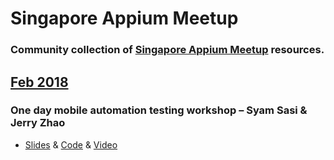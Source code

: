 # Singapore Appium Meetup

### Community collection of [Singapore Appium Meetup](https://www.meetup.com/Singapore-Appium-Meetup/) resources.

## [Feb 2018](https://www.meetup.com/en-AU/Singapore-Appium-Meetup/events/246708100/)
### One day mobile automation testing workshop – Syam Sasi & Jerry Zhao 
* [Slides](https://docs.google.com/presentation/d/1qMlVCeelMbvmTBcN06UiVjdbJAazOBGaAIuJ5g1djzQ/edit#slide=id.g30b1331d8f_2_58) & [Code](https://github.com/singapore-appium-meetup/Singapore_Appium_Meetup_Feb_10_2018) 
& [Video](https://youtu.be/9zk5gZp9zw0)

